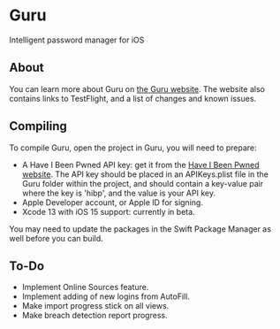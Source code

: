 # Guru
Intelligent password manager for iOS

## About

You can learn more about Guru on [the Guru website](https://mypwd.guru). The website also contains links to TestFlight, and a list of changes and known issues.

## Compiling

To compile Guru, open the project in Guru, you will need to prepare:

- A Have I Been Pwned API key: get it from the [Have I Been Pwned website](https://haveibeenpwned.com). The API key should be placed in an APIKeys.plist file in the Guru folder within the project, and should contain a key-value pair where the key is 'hibp', and the value is your API key.
- Apple Developer account, or Apple ID for signing.
- Xcode 13 with iOS 15 support: currently in beta.

You may need to update the packages in the Swift Package Manager as well before you can build.

## To-Do

- Implement Online Sources feature.
- Implement adding of new logins from AutoFill.
- Make import progress stick on all views.
- Make breach detection report progress.
